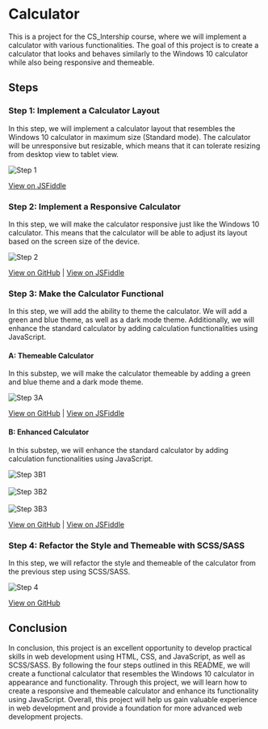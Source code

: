 <h1>Calculator</h1>
<p>
    This is a project for the CS_Intership course, where we will implement a
    calculator with various functionalities. The goal of this project is to
    create a calculator that looks and behaves similarly to the Windows 10
    calculator while also being responsive and themeable.
</p>
<h2>Steps</h2>
<h3>Step 1: Implement a Calculator Layout</h3>
<p>
    In this step, we will implement a calculator layout that resembles the
    Windows 10 calculator in maximum size (Standard mode). The calculator will
    be unresponsive but resizable, which means that it can tolerate resizing
    from desktop view to tablet view.
</p>
<p>
    <img src="/imgs/step 1.gif" alt="Step 1" />
</p>
<p>
    <a href="https://jsfiddle.net/Ali_Sdg90/m6za93ct/7/" target="_new"
        >View on JSFiddle</a
    >
</p>
<h3>Step 2: Implement a Responsive Calculator</h3>
<p>
    In this step, we will make the calculator responsive just like the Windows
    10 calculator. This means that the calculator will be able to adjust its
    layout based on the screen size of the device.
</p>
<p>
    <img src="imgs/step 2.gif" alt="Step 2" />
</p>
<p>
    <a
        href="https://github.com/Ali-Sdg90/Calculator-step3/tree/b42cb2223e7ffd36dd84efe3134d45f6981a978a"
        target="_new"
        >View on GitHub</a
    >
    |
    <a href="https://jsfiddle.net/Ali_Sdg90/cmLy0kjz/13/" target="_new"
        >View on JSFiddle</a
    >
</p>
<h3>Step 3: Make the Calculator Functional</h3>
<p>
    In this step, we will add the ability to theme the calculator. We will add a
    green and blue theme, as well as a dark mode theme. Additionally, we will
    enhance the standard calculator by adding calculation functionalities using
    JavaScript.
</p>
<h4>A: Themeable Calculator</h4>
<p>
    In this substep, we will make the calculator themeable by adding a green and
    blue theme and a dark mode theme.
</p>
<p>
    <img src="imgs/step 3A.gif" alt="Step 3A" />
</p>
<p>
    <a
        href="https://github.com/Ali-Sdg90/Calculator-step3/tree/e0b2c9df3d65270616b635744b720fadea03e3c7"
        target="_new"
        >View on GitHub</a
    >
    |
    <a href="https://jsfiddle.net/Ali_Sdg90/4ge5u26b/8/" target="_new"
        >View on JSFiddle</a
    >
</p>
<h4>B: Enhanced Calculator</h4>
<p>
    In this substep, we will enhance the standard calculator by adding
    calculation functionalities using JavaScript.
</p>
<p>
    <img src="imgs/step 3B1.gif" alt="Step 3B1" /><br /><br />
    <img src="imgs/step 3B2.gif" alt="Step 3B2" /><br /><br />
    <img src="imgs/step 3B3.gif" alt="Step 3B3" />
</p>
<p>
    <a
        href="https://github.com/Ali-Sdg90/Calculator-step3/tree/72b2e63abf5891a70f69654c35c02fa4ee0e62b6"
        target="_new"
        >View on GitHub</a
    >
    |
    <a href="https://jsfiddle.net/Ali_Sdg90/vrub5a19/7/" target="_new"
        >View on JSFiddle</a
    >
</p>
<h3>Step 4: Refactor the Style and Themeable with SCSS/SASS</h3>
<p>
    In this step, we will refactor the style and themeable of the calculator
    from the previous step using SCSS/SASS.
</p>
<p>
    <img src="imgs/step 4.gif" alt="Step 4" />
</p>
<p>
    <a
        href="https://github.com/Ali-Sdg90/Calculator/tree/a4638b29f55d1f69c5337c48254ecb7777642994"
        target="_new"
        >View on GitHub</a
    >
</p>
<h2>Conclusion</h2>
<p>
    In conclusion, this project is an excellent opportunity to develop practical
    skills in web development using HTML, CSS, and JavaScript, as well as
    SCSS/SASS. By following the four steps outlined in this README, we will
    create a functional calculator that resembles the Windows 10 calculator in
    appearance and functionality. Through this project, we will learn how to
    create a responsive and themeable calculator and enhance its functionality
    using JavaScript. Overall, this project will help us gain valuable
    experience in web development and provide a foundation for more advanced web
    development projects.
</p>
